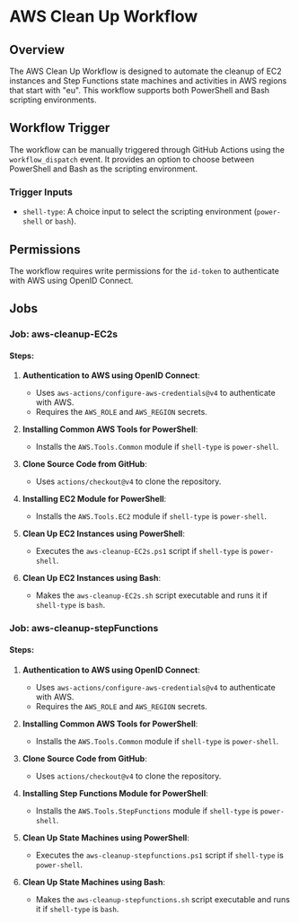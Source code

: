 
# AWS Clean Up Workflow

## Overview

The AWS Clean Up Workflow is designed to automate the cleanup of EC2 instances and Step Functions state machines and activities in AWS regions that start with "eu". This workflow supports both PowerShell and Bash scripting environments.

## Workflow Trigger

The workflow can be manually triggered through GitHub Actions using the `workflow_dispatch` event. It provides an option to choose between PowerShell and Bash as the scripting environment.

### Trigger Inputs

- `shell-type`: A choice input to select the scripting environment (`power-shell` or `bash`).

## Permissions

The workflow requires write permissions for the `id-token` to authenticate with AWS using OpenID Connect.

## Jobs

### Job: aws-cleanup-EC2s

#### Steps:

1. **Authentication to AWS using OpenID Connect**:
   - Uses `aws-actions/configure-aws-credentials@v4` to authenticate with AWS.
   - Requires the `AWS_ROLE` and `AWS_REGION` secrets.

2. **Installing Common AWS Tools for PowerShell**:
   - Installs the `AWS.Tools.Common` module if `shell-type` is `power-shell`.

3. **Clone Source Code from GitHub**:
   - Uses `actions/checkout@v4` to clone the repository.

4. **Installing EC2 Module for PowerShell**:
   - Installs the `AWS.Tools.EC2` module if `shell-type` is `power-shell`.

5. **Clean Up EC2 Instances using PowerShell**:
   - Executes the `aws-cleanup-EC2s.ps1` script if `shell-type` is `power-shell`.

6. **Clean Up EC2 Instances using Bash**:
   - Makes the `aws-cleanup-EC2s.sh` script executable and runs it if `shell-type` is `bash`.

### Job: aws-cleanup-stepFunctions

#### Steps:

1. **Authentication to AWS using OpenID Connect**:
   - Uses `aws-actions/configure-aws-credentials@v4` to authenticate with AWS.
   - Requires the `AWS_ROLE` and `AWS_REGION` secrets.

2. **Installing Common AWS Tools for PowerShell**:
   - Installs the `AWS.Tools.Common` module if `shell-type` is `power-shell`.

3. **Clone Source Code from GitHub**:
   - Uses `actions/checkout@v4` to clone the repository.

4. **Installing Step Functions Module for PowerShell**:
   - Installs the `AWS.Tools.StepFunctions` module if `shell-type` is `power-shell`.

5. **Clean Up State Machines using PowerShell**:
   - Executes the `aws-cleanup-stepfunctions.ps1` script if `shell-type` is `power-shell`.

6. **Clean Up State Machines using Bash**:
   - Makes the `aws-cleanup-stepfunctions.sh` script executable and runs it if `shell-type` is `bash`.
